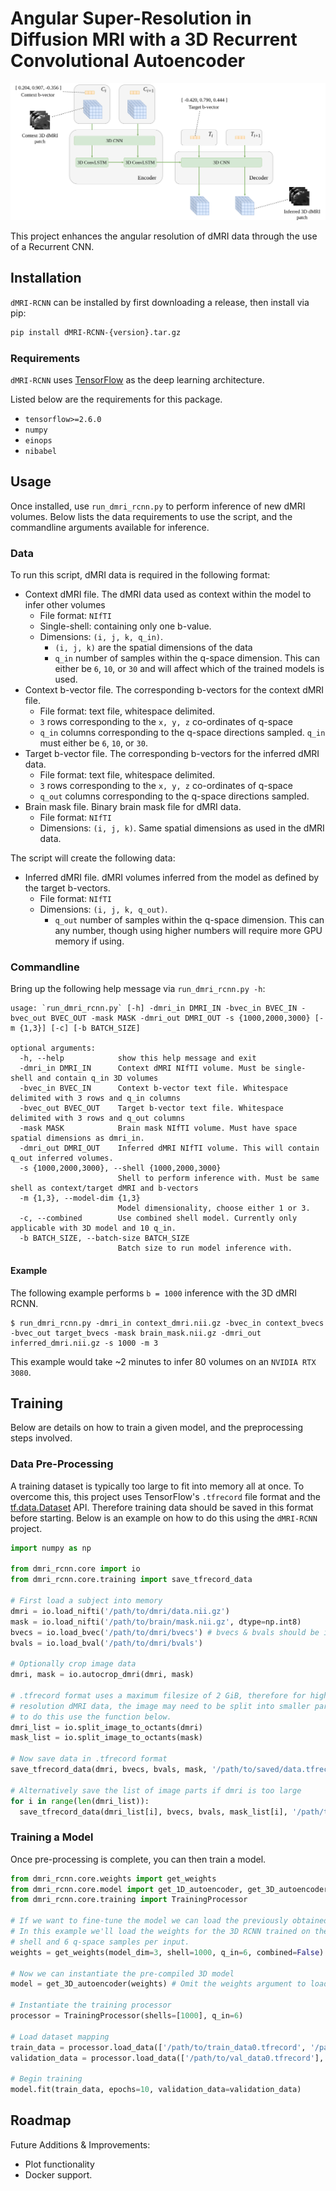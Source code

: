 # Angular Super-Resolution in Diffusion MRI with a 3D Recurrent Convolutional Autoencoder

![Model Architecture](resources/rcnn_dmri_model.png)

This project enhances the angular resolution of dMRI data through the use of a Recurrent CNN.

## Installation
`dMRI-RCNN` can be installed by first downloading a release, then install via pip:
```bash
pip install dMRI-RCNN-{version}.tar.gz
```

### Requirements
`dMRI-RCNN` uses [TensorFlow](https://www.tensorflow.org/) as the deep learning architecture.

Listed below are the requirements for this package.
- `tensorflow>=2.6.0`
- `numpy`
- `einops`
- `nibabel`

## Usage
Once installed, use `run_dmri_rcnn.py` to perform inference of new dMRI volumes. Below lists the data requirements to use the script, and the commandline arguments available for inference.

### Data
To run this script, dMRI data is required in the following format:
- Context dMRI file. The dMRI data used as context within the model to infer other volumes
  - File format: `NIfTI`
  - Single-shell: containing only one b-value.
  - Dimensions: `(i, j, k, q_in)`.
    - `(i, j, k)` are the spatial dimensions of the data
    - `q_in` number of samples within the q-space dimension. This can either be `6`, `10`, or `30` and will affect which of the trained models is used.
- Context b-vector file. The corresponding b-vectors for the context dMRI file.
  - File format: text file, whitespace delimited.
  - `3` rows corresponding to the `x, y, z` co-ordinates of q-space
  - `q_in` columns corresponding to the q-space directions sampled. `q_in` must either be `6`, `10`, or `30`.
- Target b-vector file. The corresponding b-vectors for the inferred dMRI data.
  - File format: text file, whitespace delimited.
  - `3` rows corresponding to the `x, y, z` co-ordinates of q-space
  - `q_out` columns corresponding to the q-space directions sampled.
- Brain mask file. Binary brain mask file for dMRI data.
  - File format: `NIfTI`
  - Dimensions: `(i, j, k)`. Same spatial dimensions as used in the dMRI data.

The script will create the following data:
- Inferred dMRI file. dMRI volumes inferred from the model as defined by the target b-vectors.
  - File format: `NIfTI`
  - Dimensions: `(i, j, k, q_out)`.
    - `q_out` number of samples within the q-space dimension. This can any number, though using higher numbers will require more GPU memory if using.

### Commandline
Bring up the following help message via `run_dmri_rcnn.py -h`:
```
usage: `run_dmri_rcnn.py` [-h] -dmri_in DMRI_IN -bvec_in BVEC_IN -bvec_out BVEC_OUT -mask MASK -dmri_out DMRI_OUT -s {1000,2000,3000} [-m {1,3}] [-c] [-b BATCH_SIZE]

optional arguments:
  -h, --help            show this help message and exit
  -dmri_in DMRI_IN      Context dMRI NIfTI volume. Must be single-shell and contain q_in 3D volumes
  -bvec_in BVEC_IN      Context b-vector text file. Whitespace delimited with 3 rows and q_in columns
  -bvec_out BVEC_OUT    Target b-vector text file. Whitespace delimited with 3 rows and q_out columns
  -mask MASK            Brain mask NIfTI volume. Must have space spatial dimensions as dmri_in.
  -dmri_out DMRI_OUT    Inferred dMRI NIfTI volume. This will contain q_out inferred volumes.
  -s {1000,2000,3000}, --shell {1000,2000,3000}
                        Shell to perform inference with. Must be same shell as context/target dMRI and b-vectors
  -m {1,3}, --model-dim {1,3}
                        Model dimensionality, choose either 1 or 3.
  -c, --combined        Use combined shell model. Currently only applicable with 3D model and 10 q_in.
  -b BATCH_SIZE, --batch-size BATCH_SIZE
                        Batch size to run model inference with.
```
#### Example
The following example performs `b = 1000` inference with the 3D dMRI RCNN.
```
$ run_dmri_rcnn.py -dmri_in context_dmri.nii.gz -bvec_in context_bvecs -bvec_out target_bvecs -mask brain_mask.nii.gz -dmri_out inferred_dmri.nii.gz -s 1000 -m 3
```
This example would take ~2 minutes to infer 80 volumes on an `NVIDIA RTX 3080`.

## Training
Below are details on how to train a given model, and the preprocessing steps involved.

### Data Pre-Processing
A training dataset is typically too large to fit into memory all at once. To overcome this, this project uses TensorFlow's `.tfrecord` file format and the
[tf.data.Dataset](https://www.tensorflow.org/api_docs/python/tf/data/Dataset) API. Therefore training data should be saved in this format before starting. Below is an example on how to do this using the `dMRI-RCNN` project.

```python
import numpy as np

from dmri_rcnn.core import io
from dmri_rcnn.core.training import save_tfrecord_data

# First load a subject into memory
dmri = io.load_nifti('/path/to/dmri/data.nii.gz')
mask = io.load_nifti('/path/to/brain/mask.nii.gz', dtype=np.int8)
bvecs = io.load_bvec('/path/to/dmri/bvecs') # bvecs & bvals should be in FSL format
bvals = io.load_bval('/path/to/dmri/bvals')

# Optionally crop image data
dmri, mask = io.autocrop_dmri(dmri, mask)

# .tfrecord format uses a maximum filesize of 2 GiB, therefore for high
# resolution dMRI data, the image may need to be split into smaller parts
# to do this use the function below.
dmri_list = io.split_image_to_octants(dmri)
mask_list = io.split_image_to_octants(mask)

# Now save data in .tfrecord format
save_tfrecord_data(dmri, bvecs, bvals, mask, '/path/to/saved/data.tfrecord')

# Alternatively save the list of image parts if dmri is too large
for i in range(len(dmri_list)):
  save_tfrecord_data(dmri_list[i], bvecs, bvals, mask_list[i], '/path/to/saved/data' + str(i) + '.tfrecord')
```

### Training a Model
Once pre-processing is complete, you can then train a model.

```python
from dmri_rcnn.core.weights import get_weights
from dmri_rcnn.core.model import get_1D_autoencoder, get_3D_autoencoder
from dmri_rcnn.core.training import TrainingProcessor

# If we want to fine-tune the model we can load the previously obtained weights.
# In this example we'll load the weights for the 3D RCNN trained on the b = 1000
# shell and 6 q-space samples per input.
weights = get_weights(model_dim=3, shell=1000, q_in=6, combined=False)

# Now we can instantiate the pre-compiled 3D model
model = get_3D_autoencoder(weights) # Omit the weights argument to load without pre-trained weights

# Instantiate the training processor
processor = TrainingProcessor(shells=[1000], q_in=6)

# Load dataset mapping
train_data = processor.load_data(['/path/to/train_data0.tfrecord', '/path/to/train_data1.tfrecord'])
validation_data = processor.load_data(['/path/to/val_data0.tfrecord'], validation=True)

# Begin training
model.fit(train_data, epochs=10, validation_data=validation_data)
```

## Roadmap
Future Additions & Improvements:

- Plot functionality
- Docker support.
